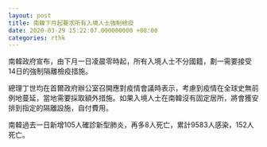 ```yaml
---
layout: post
title: 南韓下月起要求所有入境人士強制檢疫
date: 2020-03-29 15:22:07.000000000 +08:00
categories: rthk
---
```


南韓政府宣布，由下月一日凌晨零時起，所有入境人士不分國籍，劃一需要接受14日的強制隔離檢疫措施。

總理丁世均在首爾政府辦公室召開應對疫情會議時表示，考慮到疫情在全球史無前例地蔓延，當地需要採取額外措施。如果入境人士在南韓沒有固定居所，將會獲安排到指定的隔離設施，自付費用。

南韓過去一日新增105人確診新型肺炎，再多8人死亡，累計9583人感染，152人死亡。
